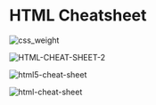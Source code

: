 # HTML Cheatsheet

![css\_weight](http://ossp.pengjunjie.com/mweb/css_weight.png)

![HTML-CHEAT-SHEET-2](http://ossp.pengjunjie.com/mweb/HTML-CHEAT-SHEET-2.png)

![html5-cheat-sheet](http://ossp.pengjunjie.com/mweb/html5-cheat-sheet.png)

![html-cheat-sheet](http://ossp.pengjunjie.com/mweb/html-cheat-sheet.png)

